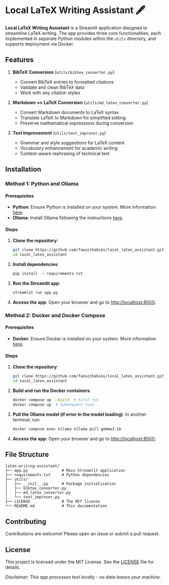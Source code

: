# Local LaTeX Writing Assistant 🖋️

**Local LaTeX Writing Assistant** is a Streamlit application designed to streamline LaTeX writing. The app provides three core functionalities, each implemented in separate Python modules within the `utils` directory, and supports deployment via Docker.

## Features

1. **BibTeX Conversion** (`utils/bibtex_converter.py`)
   - Convert BibTeX entries to formatted citations
   - Validate and clean BibTeX data
   - Work with any citation styles

2. **Markdown ↔ LaTeX Conversion** (`utils/md_latex_converter.py`)
   - Convert Markdown documents to LaTeX syntax
   - Translate LaTeX to Markdown for simplified editing
   - Preserve mathematical expressions during conversion

3. **Text Improvement** (`utils/text_improver.py`)
   - Grammar and style suggestions for LaTeX content
   - Vocabulary enhancement for academic writing
   - Context-aware rephrasing of technical text

## Installation

### Method 1: Python and Ollama

#### Prerequisites

- **Python**: Ensure Python is installed on your system. More information [here](https://www.python.org/about/gettingstarted/).
- **Ollama**: Install Ollama following the instructions [here](https://ollama.com/).

#### Steps

1. **Clone the repository**:
    ```sh
    git clone https://github.com/faouzihakimi/local_latex_assistant.git
    cd local_latex_assistant
    ```

2. **Install dependencies**:
    ```sh
    pip install -r requirements.txt
    ```

3. **Run the Streamlit app**:
    ```sh
    streamlit run app.py
    ```

4. **Access the app**:
    Open your browser and go to [http://localhost:8501/](http://localhost:8501/).

### Method 2: Docker and Docker Compose

#### Prerequisites

- **Docker**: Ensure Docker is installed on your system. More information [here](https://www.docker.com/get-started/).

#### Steps

1. **Clone the repository**:
    ```sh
    git clone https://github.com/faouzihakimi/local_latex_assistant.git
    cd local_latex_assistant
    ```

2. **Build and run the Docker containers**:
    ```sh
    docker compose up --build  # First run
    docker compose up  # Subsequent runs
    ```

3. **Pull the Ollama model (if error in the model loading)**:
    In another terminal, run:
    ```sh
    docker compose exec ollama ollama pull gemma3:1b
    ```

4. **Access the app**:
    Open your browser and go to [http://localhost:8501/](http://localhost:8501/).

## File Structure

```
latex-writing-assistant/
├── app.py               # Main Streamlit application
├── requirements.txt     # Python dependencies
├── utils/
│   ├── __init__.py      # Package initialization
│   ├── bibtex_converter.py
│   ├── md_latex_converter.py
│   └── text_improver.py
├── LICENSE              # The MIT license
└── README.md            # This documentation
```

## Contributing

Contributions are welcome! Please open an issue or submit a pull request.

## License

This project is licensed under the MIT License. See the [LICENSE](LICENSE) file for details.

*Disclaimer: This app processes text locally - no data leaves your machine.*  
